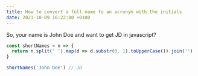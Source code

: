 ```yaml
---
title: How to convert a full name to an acronym with the initials
date: 2021-10-09 16:22:00 +0100
---
```




So, your name is John Doe and want to get JD in javascript?

```js
const shortNames = n => {
  return n.split(' ').map(d => d.substr(0, 1).toUpperCase()).join('')
}

shortNames('John Doe') // JD
```


